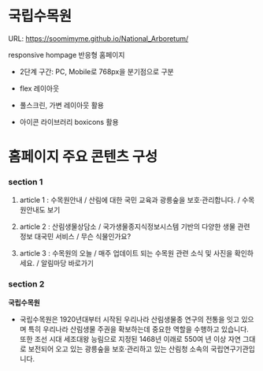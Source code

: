 # 국립수목원

URL: https://soomimyme.github.io/National_Arboretum/

responsive hompage 반응형 홈페이지

- 2단계 구간: PC, Mobile로 768px을 분기점으로 구분

- flex 레이아웃

- 풀스크린, 가변 레이아웃 활용

- 아이콘 라이브러리 boxicons 활용

# 홈페이지 주요 콘텐츠 구성

### section 1

1. article 1 : 수목원안내 / 산림에 대한 국민 교육과 광릉숲을 보호·관리합니다. / 수목원안내도 보기 

2. article 2 : 산림생물상담소 / 국가생물종지식정보시스템 기반의 다양한 생물 관련 정보 대국민 서비스 / 무슨 식물인가요? 

3. article 3 : 수목원의 오늘 / 매주 업데이트 되는 수목원 관련 소식 및 사진을 확인하세요. / 알림마당 바로가기

### section 2

**국립수목원**

- 국립수목원은 1920년대부터 시작된 우리나라 산림생물종 연구의 전통을 잇고 있으며 특히 우리나라 산림생물 주권을 확보하는데 중요한 역할을 수행하고 있습니다. 또한 조선 시대 세조대왕 능림으로 지정된 1468년 이래로 550여 년 이상 자연 그대로 보전되어 오고 있는 광릉숲을 보호·관리하고 있는 산림청 소속의 국립연구기관입니다.
